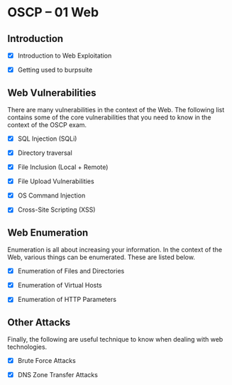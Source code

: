 # OSCP – 01 Web

## Introduction

- [X] Introduction to Web Exploitation

- [X] Getting used to burpsuite

## Web Vulnerabilities

There are many vulnerabilities in the context of the Web. The following list contains some of the core vulnerabilities that you need to know in the context of the OSCP exam.

- [X] SQL Injection (SQLi)

- [X] Directory traversal

- [X] File Inclusion (Local + Remote)

- [X] File Upload Vulnerabilities

- [X] OS Command Injection

- [X] Cross-Site Scripting (XSS)

## Web Enumeration

Enumeration is all about increasing your information. In the context of the Web, various things can be enumerated. These are listed below.

- [X] Enumeration of Files and Directories

- [X] Enumeration of Virtual Hosts

- [X] Enumeration of HTTP Parameters

## Other Attacks

Finally, the following are useful technique to know when dealing with web technologies.

- [X] Brute Force Attacks

- [X] DNS Zone Transfer Attacks
